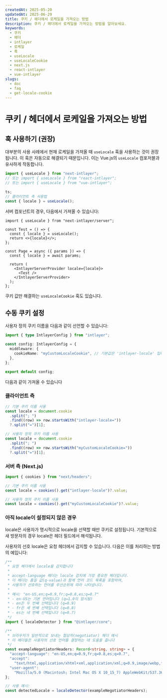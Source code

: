 ```yaml
---
createdAt: 2025-05-20
updatedAt: 2025-06-29
title: 쿠키 / 헤더에서 로케일을 가져오는 방법
description: 쿠키 / 헤더에서 로케일을 가져오는 방법을 알아보세요.
keywords:
  - 쿠키
  - 헤더
  - intlayer
  - 로케일
  - 훅
  - useLocale
  - useLocaleCookie
  - next.js
  - react-intlayer
  - vue-intlayer
slugs:
  - doc
  - faq
  - get-locale-cookie
---
```


# 쿠키 / 헤더에서 로케일을 가져오는 방법

## 훅 사용하기 (권장)

대부분의 사용 사례에서 현재 로케일을 가져올 때 `useLocale` 훅을 사용하는 것이 권장됩니다. 이 훅은 자동으로 해결되기 때문입니다. 이는 Vue.js의 `useLocale` 컴포저블과 유사하게 작동합니다.

```ts
import { useLocale } from "next-intlayer";
// 또는 import { useLocale } from "react-intlayer";
// 또는 import { useLocale } from "vue-intlayer";

ts;
// 클라이언트 측 사용법
const { locale } = useLocale();
```

서버 컴포넌트의 경우, 다음에서 가져올 수 있습니다:

```tsx
import { useLocale } from "next-intlayer/server";

const Test = () => {
  const { locale } = useLocale();
  return <>{locale}</>;
};

const Page = async ({ params }) => {
  const { locale } = await params;

  return (
    <IntlayerServerProvider locale={locale}>
      <Test />
    </IntlayerServerProvider>
  );
};
```

쿠키 값만 해결하는 `useLocaleCookie` 훅도 있습니다.

## 수동 쿠키 설정

사용자 정의 쿠키 이름을 다음과 같이 선언할 수 있습니다:

```ts
import { type IntlayerConfig } from "intlayer";

const config: IntlayerConfig = {
  middleware: {
    cookieName: "myCustomLocaleCookie", // 기본값은 'intlayer-locale' 입니다
  },
};

export default config;
```

다음과 같이 가져올 수 있습니다

### 클라이언트 측

```ts
// 기본 쿠키 이름 사용
const locale = document.cookie
  .split("; ")
  .find((row) => row.startsWith("intlayer-locale="))
  ?.split("=")[1];

// 사용자 정의 쿠키 이름 사용
const locale = document.cookie
  .split("; ")
  .find((row) => row.startsWith("myCustomLocaleCookie="))
  ?.split("=")[1];
```

### 서버 측 (Next.js)

```ts
import { cookies } from "next/headers";

// 기본 쿠키 이름 사용
const locale = cookies().get("intlayer-locale")?.value;

// 사용자 정의 쿠키 이름 사용
const locale = cookies().get("myCustomLocaleCookie")?.value;
```

### 아직 locale이 설정되지 않은 경우

locale은 사용자가 명시적으로 locale을 선택할 때만 쿠키로 설정됩니다. 기본적으로 새 방문자의 경우 locale은 헤더 필드에서 해석됩니다.

사용자의 선호 locale은 요청 헤더에서 감지할 수 있습니다. 다음은 이를 처리하는 방법의 예입니다:

```ts
/**
 * 요청 헤더에서 locale을 감지합니다
 *
 * accept-language 헤더는 locale 감지에 가장 중요한 헤더입니다.
 * 이 헤더는 품질 값(q-value)과 함께 언어 코드 목록을 포함하며,
 * 사용자가 선호하는 언어를 우선순위에 따라 나타냅니다.
 *
 * 예시: "en-US,en;q=0.9,fr;q=0.8,es;q=0.7"
 * - en-US는 기본 언어입니다 (q=1.0이 암시됨)
 * - en은 두 번째 선택입니다 (q=0.9)
 * - fr은 세 번째 선택입니다 (q=0.8)
 * - es는 네 번째 선택입니다 (q=0.7)
 */
import { localeDetector } from "@intlayer/core";

/**
 * 브라우저가 일반적으로 보내는 협상자(negotiator) 헤더 예시
 * 이 헤더들은 사용자의 선호 언어를 결정하는 데 도움을 줍니다
 */
const exampleNegotiatorHeaders: Record<string, string> = {
  "accept-language": "en-US,en;q=0.9,fr;q=0.8,es;q=0.7",
  "accept":
    "text/html,application/xhtml+xml,application/xml;q=0.9,image/webp,*/*;q=0.8",
  "user-agent":
    "Mozilla/5.0 (Macintosh; Intel Mac OS X 10_15_7) AppleWebKit/537.36 (KHTML, like Gecko) Chrome/91.0.4472.124 Safari/537.36",
};

// 사용 예시:
const detectedLocale = localeDetector(exampleNegotiatorHeaders);
```
